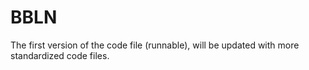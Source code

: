 # BBLN
The first version of the code file (runnable), will be updated with more standardized code files.
